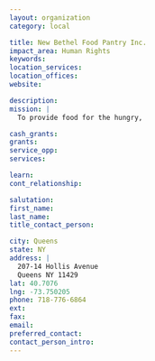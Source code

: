 ```yaml
---
layout: organization
category: local

title: New Bethel Food Pantry Inc.
impact_area: Human Rights
keywords: 
location_services: 
location_offices: 
website: 

description: 
mission: |
  To provide food for the hungry,

cash_grants: 
grants: 
service_opp: 
services: 

learn: 
cont_relationship: 

salutation: 
first_name: 
last_name: 
title_contact_person: 

city: Queens
state: NY
address: |
  207-14 Hollis Avenue    
  Queens NY 11429
lat: 40.7076
lng: -73.750205
phone: 718-776-6864
ext: 
fax: 
email: 
preferred_contact: 
contact_person_intro: 
---
```

